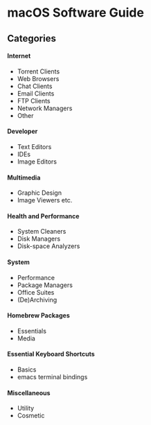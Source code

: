 # macOS Software Guide

## Categories
#### Internet  
  * Torrent Clients  
  * Web Browsers
  * Chat Clients
  * Email Clients
  * FTP Clients
  * Network Managers
  * Other     

#### Developer
  * Text Editors
  * IDEs
  * Image Editors

#### Multimedia  
  * Graphic Design
  * Image Viewers etc.

#### Health and Performance  
  * System Cleaners
  * Disk Managers
  * Disk-space Analyzers

#### System  
  * Performance
  * Package Managers
  * Office Suites
  * (De)Archiving

#### Homebrew Packages
  * Essentials
  * Media

#### Essential Keyboard Shortcuts 
  * Basics
  * emacs terminal bindings

#### Miscellaneous  
  * Utility
  * Cosmetic
